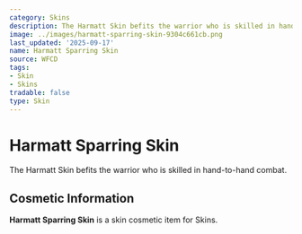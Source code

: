 ```yaml
---
category: Skins
description: The Harmatt Skin befits the warrior who is skilled in hand-to-hand combat.
image: ../images/harmatt-sparring-skin-9304c661cb.png
last_updated: '2025-09-17'
name: Harmatt Sparring Skin
source: WFCD
tags:
- Skin
- Skins
tradable: false
type: Skin
---
```


# Harmatt Sparring Skin

The Harmatt Skin befits the warrior who is skilled in hand-to-hand combat.

## Cosmetic Information

**Harmatt Sparring Skin** is a skin cosmetic item for Skins.

